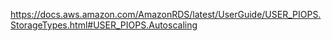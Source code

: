 https://docs.aws.amazon.com/AmazonRDS/latest/UserGuide/USER_PIOPS.StorageTypes.html#USER_PIOPS.Autoscaling

